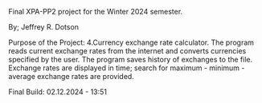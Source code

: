 Final XPA-PP2 project for the Winter 2024 semester.

By; Jeffrey R. Dotson

Purpose of the Project: 
4.Currency exchange rate calculator. The program reads current exchange rates from the internet and converts currencies specified by the user. The program saves history of exchanges to the file. Exchange rates are displayed in time; search for maximum - minimum - average exchange rates are provided.

Final Build: 02.12.2024 - 13:51